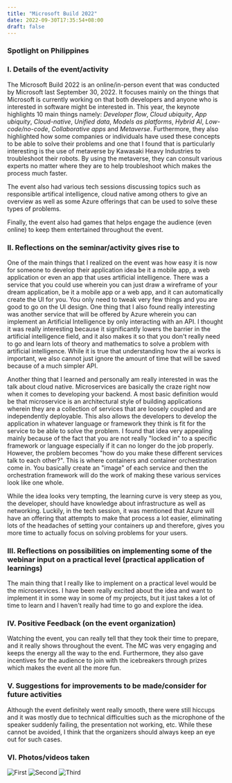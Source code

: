 ```yaml
---
title: "Microsoft Build 2022"
date: 2022-09-30T17:35:54+08:00
draft: false
---
```


### Spotlight on Philippines

### I. Details of the event/activity
The Microsoft Build 2022 is an online/in-person event that was conducted by Microsoft last September 30, 2022. It focuses mainly on the things that Microsoft is currently working on that both developers and anyone who is interested in software might be interested in. This year, the keynote highlights 10 main things namely: *Developer flow*, *Cloud ubiquity*, *App ubiquity*, *Cloud-native*, *Unified data*, *Models as platforms*, *Hybrid AI*, *Low-code/no-code*, *Collaborative apps* and *Metaverse*. Furthermore, they also highlighted how some companies or individuals have used these concepts to be able to solve their problems and one that I found that is particularly interesting is the use of metaverse by Kawasaki Heavy Industries to troubleshoot their robots. By using the metaverse, they can consult various experts no matter where they are to help troubleshoot which makes the process much faster. 

The event also had various tech sessions discussing topics such as responsible artifical intelligence, cloud native among others to give an overview as well as some Azure offerings that can be used to solve these types of problems. 

Finally, the event also had games that helps engage the audience (even online) to keep them entertained throughout the event. 

### II. Reflections on the seminar/activity gives rise to
One of the main things that I realized on the event was how easy it is now for someone to develop their application idea be it a mobile app, a web application or even an app that uses artificial intelligence. There was a service that you could use wherein you can just draw a wireframe of your dream application, be it a mobile app or a web app, and it can automatically create the UI for you. You only need to tweak very few things and you are good to go on the UI design. One thing that I also found really interesting was another service that will be offered by Azure wherein you can implement an Artificial Intelligence by only interacting with an API. I thought it was really interesting because it significantly lowers the barrier in the artificial intelligence field, and it also makes it so that you don't really need to go and learn lots of theory and mathematics to solve a problem with artificial intelligence. While it is true that understanding how the ai works is important, we also cannot just ignore the amount of time that will be saved because of a much simpler API.

Another thing that I learned and personally am really interested in was the talk about cloud native. Microservices are basically the craze right now when it comes to developing your backend. A most basic definition would be that microservice is an architectural style of building applications wherein they are a collection of services that are loosely coupled and are independently deployable. This also allows the developers to develop the application in whatever language or framework they think is fit for the service to be able to solve the problem. I found that idea very appealing mainly because of the fact that you are not really "locked in" to a specific framework or language especially if it can no longer do the job properly. However, the problem becomes "how do you make these different services talk to each other?". This is where containers and container orchestration come in. You basically create an "image" of each service and then the orchestration framework will do the work of making these various services look like one whole. 

While the idea looks very tempting, the learning curve is very steep as you, the developer, should have knowledge about infrastructure as well as networking. Luckily, in the tech session, it was mentioned that Azure will have an offering that attempts to make that process a lot easier, eliminating lots of the headaches of setting your containers up and therefore, gives you more time to actually focus on solving problems for your users.

### III. Reflections on possibilities on implementing some of the webinar input on a practical level (practical application of learnings)
The main thing that I really like to implement on a practical level would be the microservices. I have been really excited about the idea and want to implement it in some way in some of my projects, but it just takes a lot of time to learn and I haven't really had time to go and explore the idea.

### IV. Positive Feedback (on the event organization)
Watching the event, you can really tell that they took their time to prepare, and it really shows throughout the event. The MC was very engaging and keeps the energy all the way to the end. Furthermore, they also gave incentives for the audience to join with the icebreakers through prizes which makes the event all the more fun.

### V. Suggestions for improvements to be made/consider for future activities
Although the event definitely went really smooth, there were still hiccups and it was mostly due to technical difficulties such as the microphone of the speaker suddenly failing, the presentation not working, etc. While these cannot be avoided, I think that the organizers should always keep an eye out for such cases.

### VI. Photos/videos taken
![First](/seminars-educational-trips/posts/microsoft-build/images/6.png "First")
![Second](/seminars-educational-trips/posts/microsoft-build/images/8.png "Second")
![Third](/seminars-educational-trips/posts/microsoft-build/images/9.png "Third")